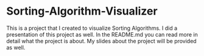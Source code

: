 # Sorting-Algorithm-Visualizer
This is a project that I created to visualize Sorting Algorithms. I did a presentation of this project as well. In the README.md you can read more in detail what the project is about. My slides about the project will be provided as well.

